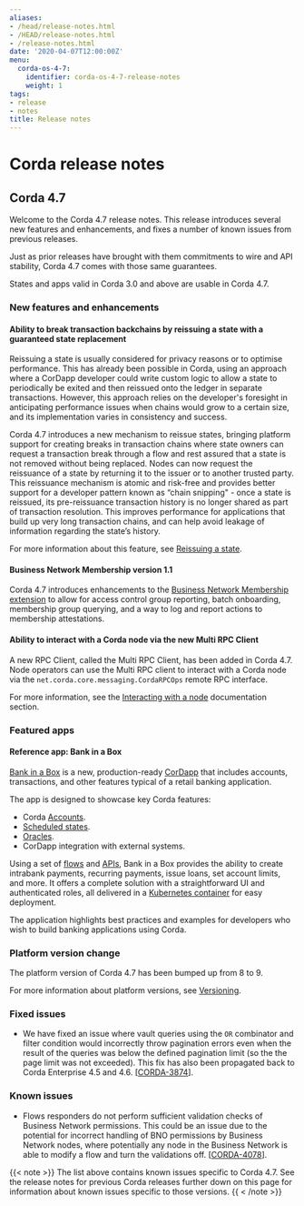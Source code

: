 ```yaml
---
aliases:
- /head/release-notes.html
- /HEAD/release-notes.html
- /release-notes.html
date: '2020-04-07T12:00:00Z'
menu:
  corda-os-4-7:
    identifier: corda-os-4-7-release-notes
    weight: 1
tags:
- release
- notes
title: Release notes
---
```



# Corda release notes

## Corda 4.7

Welcome to the Corda 4.7 release notes. This release introduces several new features and enhancements, and fixes a number of known issues from previous releases.

Just as prior releases have brought with them commitments to wire and API stability, Corda 4.7 comes with those same guarantees.

States and apps valid in Corda 3.0 and above are usable in Corda 4.7.

### New features and enhancements

#### Ability to break transaction backchains by reissuing a state with a guaranteed state replacement

Reissuing a state is usually considered for privacy reasons or to optimise performance. This has already been possible in Corda, using an approach where a CorDapp developer could write custom logic to allow a state to periodically be exited and then reissued onto the ledger in separate transactions. However, this approach relies on the developer's foresight in anticipating performance issues when chains would grow to a certain size, and its implementation varies in consistency and success.

Corda 4.7 introduces a new mechanism to reissue states, bringing platform support for creating breaks in transaction chains where state owners can request a transaction break through a flow and rest assured that a state is not removed without being replaced. Nodes can now request the reissuance of a state by returning it to the issuer or to another trusted party. This reissuance mechanism is atomic and risk-free and provides better support for a developer pattern known as “chain snipping" - once a state is reissued, its pre-reissuance transaction history is no longer shared as part of transaction resolution. This improves performance for applications that build up very long transaction chains, and can help avoid leakage of information regarding the state’s history.

For more information about this feature, see [Reissuing a state](reissuing-a-state.md).

#### Business Network Membership version 1.1

Corda 4.7 introduces enhancements to the [Business Network Membership extension](business-network-membership.md) to allow for access control group reporting, batch onboarding, membership group querying, and a way to log and report actions to membership attestations.

#### Ability to interact with a Corda node via the new Multi RPC Client

A new RPC Client, called the Multi RPC Client, has been added in Corda 4.7. Node operators can use the Multi RPC client to interact with a Corda node via the `net.corda.core.messaging.CordaRPCOps` remote RPC interface.

For more information, see the [Interacting with a node](clientrpc.html) documentation section.

### Featured apps

#### Reference app: Bank in a Box

[Bank in a Box](../../apps/bankinabox/_index.md) is a new, production-ready [CorDapp](cordapp-overview.md) that includes accounts, transactions, and other features typical of a retail banking application.

The app is designed to showcase key Corda features:

- Corda [Accounts](https://github.com/corda/accounts/blob/master/docs.md).
- [Scheduled states](event-scheduling.md).
- [Oracles](key-concepts-oracles.md).
- CorDapp integration with external systems.

Using a set of [flows](key-concepts-flows.md) and [APIs](../../apps/bankinabox/api-guide.md), Bank in a Box provides the ability to create intrabank payments, recurring payments, issue loans, set account limits, and more. It offers a complete solution with a straightforward UI and authenticated roles, all delivered in a [Kubernetes container](https://kubernetes.io/docs/concepts/containers/) for easy deployment.

The application highlights best practices and examples for developers who wish to build banking applications using Corda.

### Platform version change

The platform version of Corda 4.7 has been bumped up from 8 to 9.

For more information about platform versions, see [Versioning](versioning.md).


### Fixed issues

* We have fixed an issue where vault queries using the `OR` combinator and filter condition would incorrectly throw pagination errors even when the result of the queries was below the defined pagination limit (so the the page limit was not exceeded). This fix has also been propagated back to Corda Enterprise 4.5 and 4.6. [[CORDA-3874](https://r3-cev.atlassian.net/browse/CORDA-3874)].

### Known issues

* Flows responders do not perform sufficient validation checks of Business Network permissions. This could be an issue due to the potential for incorrect handling of BNO permissions by Business Network nodes, where potentially any node in the Business Network is able to modify a flow and turn the validations off. [[CORDA-4078](https://r3-cev.atlassian.net/browse/CORDA-4078)].

{{< note >}}
The list above contains known issues specific to Corda 4.7. See the release notes for previous Corda releases further down on this page for information about known issues specific to those versions.
{{ < /note >}}
